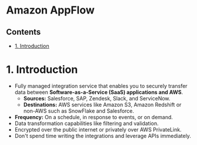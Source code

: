 # Amazon AppFlow <!-- omit in toc -->

## Contents <!-- omit in toc -->

- [1. Introduction](#1-introduction)

# 1. Introduction

- Fully managed integration service that enables you to securely transfer data between **Software-as-a-Service (SaaS) applications and AWS**.
  - **Sources:** Salesforce, SAP, Zendesk, Slack, and ServiceNow.
  - **Destinations:** AWS services like Amazon S3, Amazon Redshift or non-AWS such as SnowFlake and Salesforce.
- **Frequency:** On a schedule, in response to events, or on demand.
- Data transformation capabilities like filtering and validation.
- Encrypted over the public internet or privately over AWS PrivateLink.
- Don't spend time writing the integrations and leverage APIs immediately.
